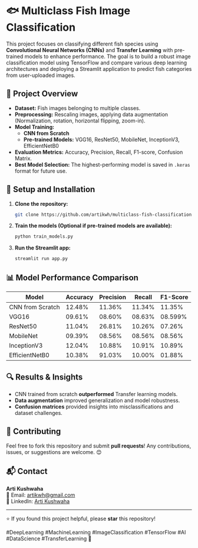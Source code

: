 # 🐟 Multiclass Fish Image Classification

This project focuses on classifying different fish species using **Convolutional Neural Networks (CNNs)** and **Transfer Learning** with pre-trained models to enhance performance. The goal is to build a robust image classification model using TensorFlow and compare various deep learning architectures and deploying a Streamlit application to predict fish categories from user-uploaded images.

## 📌 Project Overview
- **Dataset:** Fish images belonging to multiple classes.
- **Preprocessing:** Rescaling images, applying data augmentation (Normalization, rotation, horizontal flipping, zoom-in).
- **Model Training:**
  - **CNN from Scratch**
  - **Pre-trained Models:** VGG16, ResNet50, MobileNet, InceptionV3, EfficientNetB0
- **Evaluation Metrics:** Accuracy, Precision, Recall, F1-score, Confusion Matrix.
- **Best Model Selection:** The highest-performing model is saved in `.keras` format for future use.

## 🚀 Setup and Installation
1. **Clone the repository:**
   ```bash
   git clone https://github.com/artikwh/multiclass-fish-classification.git
   ```
2. **Train the models (Optional if pre-trained models are available):**
   ```bash
   python train_models.py
   ```
3. **Run the Streamlit app:** 
   ```
   streamlit run app.py
   ```
## 📊 Model Performance Comparison
| Model | Accuracy | Precision | Recall | F1-Score |
|--------|---------|-----------|--------|---------|
| CNN from Scratch | 12.48% | 11.36% | 11.34% | 11.35% |
| VGG16 | 09.61% | 08.60% | 08.63% | 08.599% |
| ResNet50 | 11.04% | 26.81% | 10.26% | 07.26% |
| MobileNet | 09.39% | 08.56% | 08.56% | 08.56% |
| InceptionV3 | 12.04% | 10.88% | 10.91% | 10.89% |
| EfficientNetB0 | 10.38% | 91.03% | 10.00% | 01.88% |

## 🔍 Results & Insights
- CNN trained from scratch **outperformed** Transfer learning models.
- **Data augmentation** improved generalization and model robustness.
- **Confusion matrices** provided insights into misclassifications and dataset challenges.

## 🤝 Contributing
Feel free to fork this repository and submit **pull requests**! Any contributions, issues, or suggestions are welcome. 😊

## 📬 Contact
**Arti Kushwaha**  
📧 Email: [artikwh@gmail.com](mailto:artikwh@gmail.com)  
🔗 LinkedIn: [Arti Kushwaha](https://www.linkedin.com/in/arti-kushwaha-32a68634/)  

---

⭐ If you found this project helpful, please **star** this repository!

#DeepLearning #MachineLearning #ImageClassification #TensorFlow #AI #DataScience #TransferLearning 🚀
